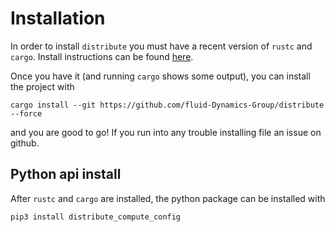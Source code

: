 # Installation

In order to install `distribute` you must have a recent version of `rustc` and `cargo`. 
Install instructions can be found [here](https://www.rust-lang.org/tools/install). 

Once you have it (and running `cargo` shows some output), you can install the project with 

```
cargo install --git https://github.com/fluid-Dynamics-Group/distribute --force
```

and you are good to go! If you run into any trouble installing file an issue on github.

## Python api install

After `rustc` and `cargo` are installed, the python package can be installed with

```
pip3 install distribute_compute_config
```
